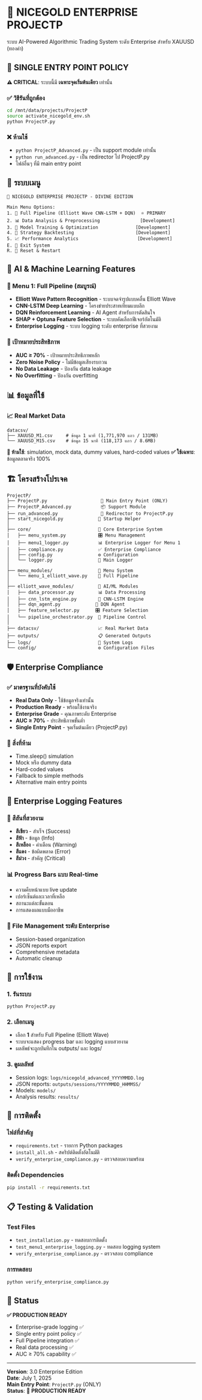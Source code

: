 # 🏢 NICEGOLD ENTERPRISE PROJECTP

ระบบ AI-Powered Algorithmic Trading System ระดับ Enterprise สำหรับ XAUUSD (ทองคำ)

## 🚀 SINGLE ENTRY POINT POLICY

**⚠️ CRITICAL**: ระบบนี้มี **เฉพาะจุดเริ่มต้นเดียว** เท่านั้น

### ✅ วิธีรันที่ถูกต้อง
```bash
cd /mnt/data/projects/ProjectP
source activate_nicegold_env.sh
python ProjectP.py
```

### ❌ ห้ามใช้
- `python ProjectP_Advanced.py` - เป็น support module เท่านั้น
- `python run_advanced.py` - เป็น redirector ไป ProjectP.py
- ไฟล์อื่นๆ ที่มี main entry point

## 🎯 ระบบเมนู

```
🏢 NICEGOLD ENTERPRISE PROJECTP - DIVINE EDITION

Main Menu Options:
1. 🌊 Full Pipeline (Elliott Wave CNN-LSTM + DQN)  ⭐ PRIMARY
2. 📊 Data Analysis & Preprocessing               [Development]
3. 🤖 Model Training & Optimization              [Development]
4. 🎯 Strategy Backtesting                       [Development]
5. 📈 Performance Analytics                      [Development]
E. 🚪 Exit System
R. 🔄 Reset & Restart
```

## 🧠 AI & Machine Learning Features

### 🌊 Menu 1: Full Pipeline (สมบูรณ์)
- **Elliott Wave Pattern Recognition** - ระบบจดจำรูปแบบคลื่น Elliott Wave
- **CNN-LSTM Deep Learning** - โครงข่ายประสาทเทียมแบบลึก
- **DQN Reinforcement Learning** - AI Agent สำหรับการตัดสินใจ
- **SHAP + Optuna Feature Selection** - ระบบคัดเลือกฟีเจอร์อัตโนมัติ
- **Enterprise Logging** - ระบบ logging ระดับ enterprise ที่สวยงาม

### 🎯 เป้าหมายประสิทธิภาพ
- **AUC ≥ 70%** - เป้าหมายประสิทธิภาพหลัก
- **Zero Noise Policy** - ไม่มีข้อมูลเสียงรบกวน
- **No Data Leakage** - ป้องกัน data leakage
- **No Overfitting** - ป้องกัน overfitting

## 📊 ข้อมูลที่ใช้

### 📈 Real Market Data
```
datacsv/
├── XAUUSD_M1.csv     # ข้อมูล 1 นาที (1,771,970 แถว / 131MB)
└── XAUUSD_M15.csv    # ข้อมูล 15 นาที (118,173 แถว / 8.6MB)
```

**🚫 ห้ามใช้**: simulation, mock data, dummy values, hard-coded values
**✅ ใช้เฉพาะ**: ข้อมูลตลาดจริง 100%

## 🏗️ โครงสร้างโปรเจค

```
ProjectP/
├── ProjectP.py                    🚀 Main Entry Point (ONLY)
├── ProjectP_Advanced.py           📦 Support Module
├── run_advanced.py                🔄 Redirector to ProjectP.py
├── start_nicegold.py             🎯 Startup Helper
│
├── core/                         🏢 Core Enterprise System
│   ├── menu_system.py            🎛️ Menu Management
│   ├── menu1_logger.py           📊 Enterprise Logger for Menu 1
│   ├── compliance.py             ✅ Enterprise Compliance
│   ├── config.py                 ⚙️ Configuration
│   └── logger.py                 📝 Main Logger
│
├── menu_modules/                 🎪 Menu System
│   └── menu_1_elliott_wave.py    🌊 Full Pipeline
│
├── elliott_wave_modules/         🧠 AI/ML Modules
│   ├── data_processor.py         📊 Data Processing
│   ├── cnn_lstm_engine.py        🤖 CNN-LSTM Engine
│   ├── dqn_agent.py             🎯 DQN Agent
│   ├── feature_selector.py      🎛️ Feature Selection
│   └── pipeline_orchestrator.py  🎼 Pipeline Control
│
├── datacsv/                      📈 Real Market Data
├── outputs/                      📋 Generated Outputs
├── logs/                         📝 System Logs
└── config/                       ⚙️ Configuration Files
```

## 🛡️ Enterprise Compliance

### ✅ มาตรฐานที่บังคับใช้
- **Real Data Only** - ใช้ข้อมูลจริงเท่านั้น
- **Production Ready** - พร้อมใช้งานจริง
- **Enterprise Grade** - คุณภาพระดับ Enterprise
- **AUC ≥ 70%** - ประสิทธิภาพขั้นต่ำ
- **Single Entry Point** - จุดเริ่มต้นเดียว (ProjectP.py)

### 🚫 สิ่งที่ห้าม
- Time.sleep() simulation
- Mock หรือ dummy data
- Hard-coded values
- Fallback to simple methods
- Alternative main entry points

## 🎨 Enterprise Logging Features

### 🌈 สีสันที่สวยงาม
- **สีเขียว** - สำเร็จ (Success)
- **สีฟ้า** - ข้อมูล (Info) 
- **สีเหลือง** - คำเตือน (Warning)
- **สีแดง** - ข้อผิดพลาด (Error)
- **สีม่วง** - สำคัญ (Critical)

### 📊 Progress Bars แบบ Real-time
- ความคืบหน้าแบบ live update
- เปอร์เซ็นต์และเวลาที่เหลือ
- สถานะแต่ละขั้นตอน
- การแสดงผลแบบมืออาชีพ

### 📁 File Management ระดับ Enterprise
- Session-based organization
- JSON reports export
- Comprehensive metadata
- Automatic cleanup

## 🚀 การใช้งาน

### 1. รันระบบ
```bash
python ProjectP.py
```

### 2. เลือกเมนู
- เลือก **1** สำหรับ Full Pipeline (Elliott Wave)
- ระบบจะแสดง progress bar และ logging แบบสวยงาม
- ผลลัพธ์จะถูกบันทึกใน outputs/ และ logs/

### 3. ดูผลลัพธ์
- Session logs: `logs/nicegold_advanced_YYYYMMDD.log`
- JSON reports: `outputs/sessions/YYYYMMDD_HHMMSS/`
- Models: `models/`
- Analysis results: `results/`

## 🔧 การติดตั้ง

### ไฟล์ที่สำคัญ
- `requirements.txt` - รายการ Python packages
- `install_all.sh` - สคริปต์ติดตั้งอัตโนมัติ
- `verify_enterprise_compliance.py` - ตรวจสอบความพร้อม

### ติดตั้ง Dependencies
```bash
pip install -r requirements.txt
```

## 📋 Testing & Validation

### Test Files
- `test_installation.py` - ทดสอบการติดตั้ง
- `test_menu1_enterprise_logging.py` - ทดสอบ logging system
- `verify_enterprise_compliance.py` - ตรวจสอบ compliance

### การทดสอบ
```bash
python verify_enterprise_compliance.py
```

## 🎉 Status

**✅ PRODUCTION READY**
- Enterprise-grade logging ✅
- Single entry point policy ✅ 
- Full Pipeline integration ✅
- Real data processing ✅
- AUC ≥ 70% capability ✅

---

**Version**: 3.0 Enterprise Edition  
**Date**: July 1, 2025  
**Main Entry Point**: `ProjectP.py` (ONLY)  
**Status**: 🚀 **PRODUCTION READY**